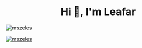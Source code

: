 <h1 align="center">Hi 👋, I'm Leafar</h1>

<p align="left"> <img src="https://komarev.com/ghpvc/?username=leafaar&label=Profile%20views&color=0e75b6&style=flat" alt="mszeles" /> </p>

<p align="left"> <a href="https://twitter.com/leafar_dev" target="blank"><img src="https://img.shields.io/twitter/follow/leafar_dev?logo=twitter&style=for-the-badge" alt="mszeles" /></a> </p>
